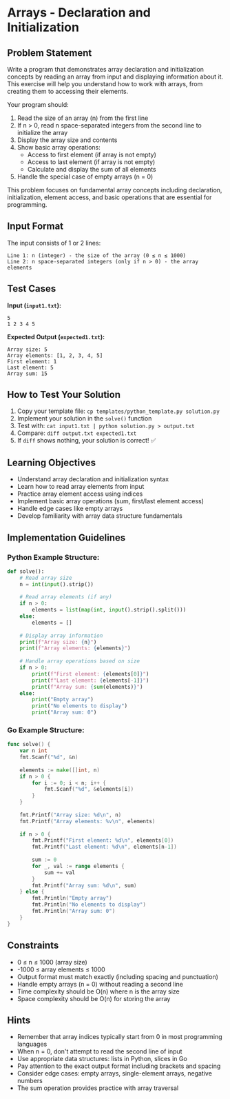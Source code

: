 # Arrays - Declaration and Initialization

## Problem Statement

Write a program that demonstrates array declaration and initialization concepts by reading an array from input and displaying information about it. This exercise will help you understand how to work with arrays, from creating them to accessing their elements.

Your program should:

1. Read the size of an array (n) from the first line
2. If n > 0, read n space-separated integers from the second line to initialize the array
3. Display the array size and contents
4. Show basic array operations:
   - Access to first element (if array is not empty)
   - Access to last element (if array is not empty)  
   - Calculate and display the sum of all elements
5. Handle the special case of empty arrays (n = 0)

This problem focuses on fundamental array concepts including declaration, initialization, element access, and basic operations that are essential for programming.

## Input Format

The input consists of 1 or 2 lines:
```
Line 1: n (integer) - the size of the array (0 ≤ n ≤ 1000)
Line 2: n space-separated integers (only if n > 0) - the array elements
```

## Test Cases
**Input (`input1.txt`):**
```
5
1 2 3 4 5
```

**Expected Output (`expected1.txt`):**
```
Array size: 5
Array elements: [1, 2, 3, 4, 5]
First element: 1
Last element: 5
Array sum: 15
```

## How to Test Your Solution
1. Copy your template file: `cp templates/python_template.py solution.py`
2. Implement your solution in the `solve()` function
3. Test with: `cat input1.txt | python solution.py > output.txt`
4. Compare: `diff output.txt expected1.txt`
5. If `diff` shows nothing, your solution is correct! ✅

## Learning Objectives
- Understand array declaration and initialization syntax
- Learn how to read array elements from input
- Practice array element access using indices
- Implement basic array operations (sum, first/last element access)
- Handle edge cases like empty arrays
- Develop familiarity with array data structure fundamentals

## Implementation Guidelines
### Python Example Structure:
```python
def solve():
    # Read array size
    n = int(input().strip())
    
    # Read array elements (if any)
    if n > 0:
        elements = list(map(int, input().strip().split()))
    else:
        elements = []
    
    # Display array information
    print(f"Array size: {n}")
    print(f"Array elements: {elements}")
    
    # Handle array operations based on size
    if n > 0:
        print(f"First element: {elements[0]}")
        print(f"Last element: {elements[-1]}")
        print(f"Array sum: {sum(elements)}")
    else:
        print("Empty array")
        print("No elements to display")
        print("Array sum: 0")
```

### Go Example Structure:
```go
func solve() {
    var n int
    fmt.Scanf("%d", &n)
    
    elements := make([]int, n)
    if n > 0 {
        for i := 0; i < n; i++ {
            fmt.Scanf("%d", &elements[i])
        }
    }
    
    fmt.Printf("Array size: %d\n", n)
    fmt.Printf("Array elements: %v\n", elements)
    
    if n > 0 {
        fmt.Printf("First element: %d\n", elements[0])
        fmt.Printf("Last element: %d\n", elements[n-1])
        
        sum := 0
        for _, val := range elements {
            sum += val
        }
        fmt.Printf("Array sum: %d\n", sum)
    } else {
        fmt.Println("Empty array")
        fmt.Println("No elements to display")
        fmt.Println("Array sum: 0")
    }
}
```

## Constraints
- 0 ≤ n ≤ 1000 (array size)
- -1000 ≤ array elements ≤ 1000
- Output format must match exactly (including spacing and punctuation)
- Handle empty arrays (n = 0) without reading a second line
- Time complexity should be O(n) where n is the array size
- Space complexity should be O(n) for storing the array

## Hints
- Remember that array indices typically start from 0 in most programming languages
- When n = 0, don't attempt to read the second line of input
- Use appropriate data structures: lists in Python, slices in Go
- Pay attention to the exact output format including brackets and spacing
- Consider edge cases: empty arrays, single-element arrays, negative numbers
- The sum operation provides practice with array traversal
